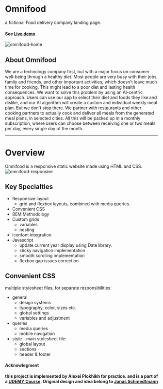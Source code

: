 # Omnifood
a fictional Food delivery company landing page.

#### See [Live demo](https://alexplokhikh.github.io/Omnifood/)
![omnifood-home](https://github.com/user-attachments/assets/182dfa57-b8f1-4872-a730-cb1a645c4720)

## About Omnifood

We are a technology company first, but with a major focus on consumer well-being through a healthy diet. Most people are very busy with their jobs, family and friends, and other important activities, which doesn't leave much time for cooking. This might lead to a poor diet and lasting health consequences. We want to solve this problem by using an AI-centric approach. Users can use our app to select their diet and foods they like and dislike, and our AI algorithm will create a custom and individual weekly meal plan. But we don't stop there. We partner with restaurants and other cooking partners to actually cook and deliver all meals from the generated meal plans, in selected cities. All this will be packed up in a monthly subscription, where users can choose between receiving one or two meals per day, every single day of the month.

---

# Overview
Omnifood is a responsive static website made using HTML and CSS.
![omnifood-responsive](https://github.com/user-attachments/assets/c53b4ae6-0e16-42d1-a8dc-156e78e9be0e)


## Key Specialties
- Responsive layout
  - grid and flexbox layouts, combined with media queries.
- Convenient CSS
- BEM Methodology
- Custom grids
  - variables
  - nesting
- iconfont integration
- Javascript
  - update current year display using Date library.
  - sticky navigation implementation
  - smooth scrolling implementation
  - flexbox gap issues correction
 
## Convenient CSS
multiple stylesheet files, for separate responsibilities:
- general
  - design systems
  - typography, color, sizes etc.
  - global settings
  - variables and adjustment
- queries
  - media queries
  - mobile navigation
- style - main stylesheet file:
  - global layout
  - sections
  - header & footer

#### Acknowlegment
**this project is implemented by Alexei Plokhikh for practice. and is a part of a [UDEMY Course](https://www.udemy.com/course/design-and-develop-a-killer-website-with-html5-and-css3). Original design and idea belong to [Jonas Schmedtmann](https://jonas.io/)**
